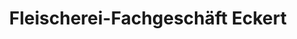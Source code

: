 ---
title: "Fleischerei-Fachgeschäft Eckert"
url: /goslar/fleischerei-fachgeschaeft-eckert/
shop: Metzgerei
---